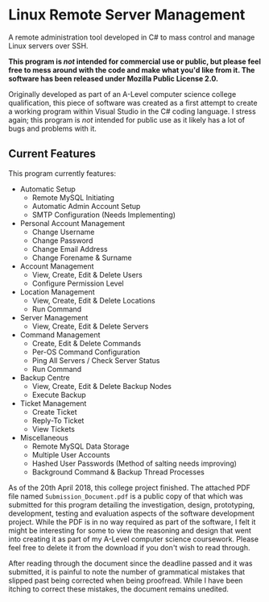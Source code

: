 # Linux Remote Server Management
A remote administration tool developed in C# to mass control and manage Linux servers over SSH.

**This program is _not_ intended for commercial use or public, but please feel free to mess around with the code and make what you'd like from it. The software has been released under Mozilla Public License 2.0.**

Originally developed as part of an A-Level computer science college qualification, this piece of software was created as a first attempt to create a working program within Visual Studio in the C# coding language. I stress again; this program is _not_ intended for public use as it likely has a lot of bugs and problems with it.

## Current Features
This program currently features:
* Automatic Setup
  * Remote MySQL Initiating
  * Automatic Admin Account Setup
  * SMTP Configuration (Needs Implementing)
* Personal Account Management
  * Change Username
  * Change Password
  * Change Email Address
  * Change Forename & Surname
* Account Management
  * View, Create, Edit & Delete Users
  * Configure Permission Level
* Location Management
  * View, Create, Edit & Delete Locations
  * Run Command
* Server Management
  * View, Create, Edit & Delete Servers
* Command Management
  * Create, Edit & Delete Commands
  * Per-OS Command Configuration
  * Ping All Servers / Check Server Status
  * Run Command
* Backup Centre
  * View, Create, Edit & Delete Backup Nodes
  * Execute Backup
* Ticket Management
  * Create Ticket
  * Reply-To Ticket
  * View Tickets
* Miscellaneous
  * Remote MySQL Data Storage
  * Multiple User Accounts
  * Hashed User Passwords (Method of salting needs improving)
  * Background Command & Backup Thread Processes
  
As of the 20th April 2018, this college project finished. The attached PDF file named `Submission_Document.pdf` is a public copy of that which was submitted for this program detailing the investigation, design, prototyping, development, testing and evaluation aspects of the software development project. While the PDF is in no way required as part of the software, I felt it might be interesting for some to view the reasoning and design that went into creating it as part of my A-Level computer science coursework. Please feel free to delete it from the download if you don't wish to read through.

After reading through the document since the deadline passed and it was submitted, it is painful to note the number of grammatical mistakes that slipped past being corrected when being proofread. While I have been itching to correct these mistakes, the document remains unedited.